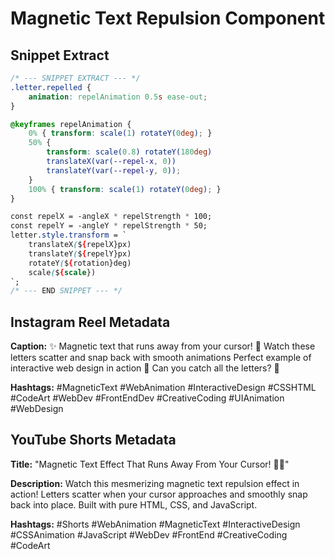 # Magnetic Text Repulsion Component

## Snippet Extract
```css
/* --- SNIPPET EXTRACT --- */
.letter.repelled {
    animation: repelAnimation 0.5s ease-out;
}

@keyframes repelAnimation {
    0% { transform: scale(1) rotateY(0deg); }
    50% { 
        transform: scale(0.8) rotateY(180deg) 
        translateX(var(--repel-x, 0)) 
        translateY(var(--repel-y, 0)); 
    }
    100% { transform: scale(1) rotateY(0deg); }
}

const repelX = -angleX * repelStrength * 100;
const repelY = -angleY * repelStrength * 50;
letter.style.transform = `
    translateX(${repelX}px) 
    translateY(${repelY}px) 
    rotateY(${rotation}deg) 
    scale(${scale})
`;
/* --- END SNIPPET --- */
```

## Instagram Reel Metadata

**Caption:**
✨ Magnetic text that runs away from your cursor! 🧲
Watch these letters scatter and snap back with smooth animations
Perfect example of interactive web design in action 🎨
Can you catch all the letters? 💫

**Hashtags:**
#MagneticText #WebAnimation #InteractiveDesign #CSSHTML #CodeArt #WebDev #FrontEndDev #CreativeCoding #UIAnimation #WebDesign

## YouTube Shorts Metadata

**Title:** "Magnetic Text Effect That Runs Away From Your Cursor! 🧲✨"

**Description:**
Watch this mesmerizing magnetic text repulsion effect in action! Letters scatter when your cursor approaches and smoothly snap back into place. Built with pure HTML, CSS, and JavaScript.

**Hashtags:**
#Shorts #WebAnimation #MagneticText #InteractiveDesign #CSSAnimation #JavaScript #WebDev #FrontEnd #CreativeCoding #CodeArt